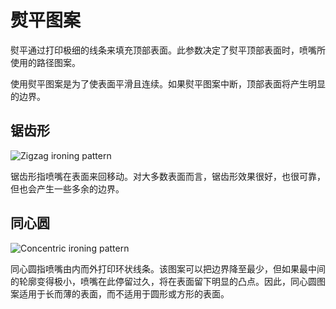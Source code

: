 熨平图案
====
熨平通过打印极细的线条来填充顶部表面。此参数决定了熨平顶部表面时，喷嘴所使用的路径图案。

使用熨平图案是为了使表面平滑且连续。如果熨平图案中断，顶部表面将产生明显的边界。

锯齿形
----
![Zigzag ironing pattern](../images/ironing_enabled_enabled.png)

锯齿形指喷嘴在表面来回移动。对大多数表面而言，锯齿形效果很好，也很可靠，但也会产生一些多余的边界。

同心圆
----
![Concentric ironing pattern](../images/ironing_pattern.png)

同心圆指喷嘴由内而外打印环状线条。该图案可以把边界降至最少，但如果最中间的轮廓变得极小，喷嘴在此停留过久，将在表面留下明显的凸点。因此，同心圆图案适用于长而薄的表面，而不适用于圆形或方形的表面。

